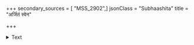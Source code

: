 +++
secondary_sources = [ "MSS_2902",]
jsonClass = "Subhaashita"
title = "अर्जितं स्वेन"

+++

<details><summary>Text</summary>

अर्जितं स्वेन वीर्येण नान्यमाश्रित्य कंचन।  
फलशाकमपि श्रेयो भोक्तुं ह्यकृपणं गृहे॥
</details>
